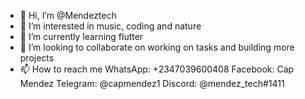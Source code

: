 - 👋 Hi, I’m @Mendeztech
- 👀 I’m interested in music, coding and nature
- 🌱 I’m currently learning flutter
- 💞️ I’m looking to collaborate on working on tasks and building more projects
- 📫 How to reach me 
WhatsApp: +2347039600408
Facebook: Cap Mendez
Telegram: @capmendez1
Discord: @mendez_tech#1411
<!---
Mendeztech/Mendeztech is a ✨ special ✨ repository because its `README.md` (this file) appears on your GitHub profile.
You can click the Preview link to take a look at your changes.
--->
